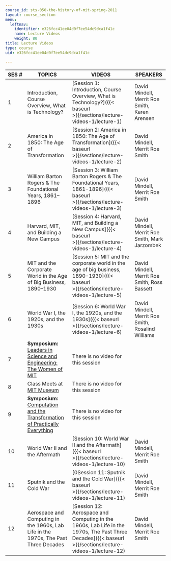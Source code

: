 ```yaml
---
course_id: sts-050-the-history-of-mit-spring-2011
layout: course_section
menu:
  leftnav:
    identifier: e326fcc41ee04d0f7ee54dc9dca1f41c
    name: Lecture Videos
    weight: 80
title: Lecture Videos
type: course
uid: e326fcc41ee04d0f7ee54dc9dca1f41c

---
```


| SES # | TOPICS | VIDEOS | SPEAKERS |
| --- | --- | --- | --- |
| 1 | Introduction, Course Overview, What is Technology? | [Session 1: Introduction, Course Overview, What is Technology?]({{< baseurl >}}/sections/lecture-videos-1/lecture-1) | David Mindell, Merrit Roe Smith, Karen Arensen |
| 2 | America in 1850: The Age of Transformation | [Session 2: America in 1850: The Age of Transformation]({{< baseurl >}}/sections/lecture-videos-1/lecture-2) | David Mindell, Merrit Roe Smith |
| 3 | William Barton Rogers & The Foundational Years, 1861–1896 | [Session 3: William Barton Rogers & The Foundational Years, 1861-1896]({{< baseurl >}}/sections/lecture-videos-1/lecture-3) | David Mindell, Merrit Roe Smith |
| 4 | Harvard, MIT, and Building a New Campus | [Session 4: Harvard, MIT, and Building a New Campus]({{< baseurl >}}/sections/lecture-videos-1/lecture-4) | David Mindell, Merrit Roe Smith, Mark Jarzombek |
| 5 | MIT and the Corporate World in the Age of Big Business, 1890–1930 | [Session 5: MIT and the corporate world in the age of big business, 1890-1930]({{< baseurl >}}/sections/lecture-videos-1/lecture-5) | David Mindell, Merrit Roe Smith, Ross Bassett |
| 6 | World War I, the 1920s, and the 1930s | [Session 6: World War I, the 1920s, and the 1930s]({{< baseurl >}}/sections/lecture-videos-1/lecture-6) | David Mindell, Merrit Roe Smith, Rosalind Williams |
| 7 | **Symposium:** [Leaders in Science and Engineering: The Women of MIT](http://mit150.mit.edu/symposia/leaders-science-engineering.html) | There is no video for this session | &nbsp; |
| 8 | Class Meets at [MIT Museum](http://web.mit.edu/museum/) | There is no video for this session | &nbsp; |
| 9 | **Symposium:** [Computation and the Transformation of Practically Everything](http://mit150.mit.edu/symposia/computation-transformation.html) | There is no video for this session | &nbsp; |
| 10 | World War II and the Aftermath | [Session 10: World War II and the Aftermath]({{< baseurl >}}/sections/lecture-videos-1/lecture-10) | David Mindell, Merrit Roe Smith |
| 11 | Sputnik and the Cold War | [0Session 11: Sputnik and the Cold War]({{< baseurl >}}/sections/lecture-videos-1/lecture-11) | David Mindell, Merrit Roe Smith |
| 12 | Aerospace and Computing in the 1960s, Lab Life in the 1970s, The Past Three Decades | [Session 12: Aerospace and Computing in the 1960s, Lab Life in the 1970s, The Past Three Decades]({{< baseurl >}}/sections/lecture-videos-1/lecture-12) | David Mindell, Merrit Roe Smith